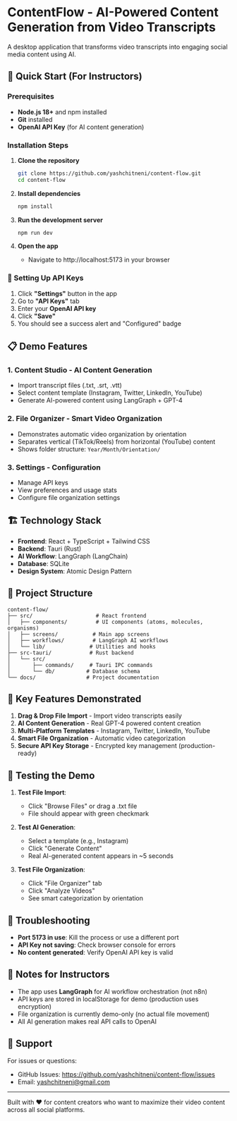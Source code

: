 # ContentFlow - AI-Powered Content Generation from Video Transcripts

A desktop application that transforms video transcripts into engaging social media content using AI.

## 🚀 Quick Start (For Instructors)

### Prerequisites
- **Node.js 18+** and npm installed
- **Git** installed
- **OpenAI API Key** (for AI content generation)

### Installation Steps

1. **Clone the repository**
   ```bash
   git clone https://github.com/yashchitneni/content-flow.git
   cd content-flow
   ```

2. **Install dependencies**
   ```bash
   npm install
   ```

3. **Run the development server**
   ```bash
   npm run dev
   ```

4. **Open the app**
   - Navigate to http://localhost:5173 in your browser

### 🔑 Setting Up API Keys

1. Click **"Settings"** button in the app
2. Go to **"API Keys"** tab
3. Enter your **OpenAI API key**
4. Click **"Save"**
5. You should see a success alert and "Configured" badge

## 📋 Demo Features

### 1. **Content Studio** - AI Content Generation
- Import transcript files (.txt, .srt, .vtt)
- Select content template (Instagram, Twitter, LinkedIn, YouTube)
- Generate AI-powered content using LangGraph + GPT-4

### 2. **File Organizer** - Smart Video Organization
- Demonstrates automatic video organization by orientation
- Separates vertical (TikTok/Reels) from horizontal (YouTube) content
- Shows folder structure: `Year/Month/Orientation/`

### 3. **Settings** - Configuration
- Manage API keys
- View preferences and usage stats
- Configure file organization settings

## 🏗️ Technology Stack

- **Frontend**: React + TypeScript + Tailwind CSS
- **Backend**: Tauri (Rust)
- **AI Workflow**: LangGraph (LangChain)
- **Database**: SQLite
- **Design System**: Atomic Design Pattern

## 📁 Project Structure

```
content-flow/
├── src/                    # React frontend
│   ├── components/         # UI components (atoms, molecules, organisms)
│   ├── screens/           # Main app screens
│   ├── workflows/         # LangGraph AI workflows
│   └── lib/              # Utilities and hooks
├── src-tauri/            # Rust backend
│   └── src/
│       ├── commands/     # Tauri IPC commands
│       └── db/          # Database schema
└── docs/                # Project documentation
```

## 🎯 Key Features Demonstrated

1. **Drag & Drop File Import** - Import video transcripts easily
2. **AI Content Generation** - Real GPT-4 powered content creation
3. **Multi-Platform Templates** - Instagram, Twitter, LinkedIn, YouTube
4. **Smart File Organization** - Automatic video categorization
5. **Secure API Key Storage** - Encrypted key management (production-ready)

## 🧪 Testing the Demo

1. **Test File Import**:
   - Click "Browse Files" or drag a .txt file
   - File should appear with green checkmark

2. **Test AI Generation**:
   - Select a template (e.g., Instagram)
   - Click "Generate Content"
   - Real AI-generated content appears in ~5 seconds

3. **Test File Organization**:
   - Click "File Organizer" tab
   - Click "Analyze Videos"
   - See smart categorization by orientation

## 🐛 Troubleshooting

- **Port 5173 in use**: Kill the process or use a different port
- **API Key not saving**: Check browser console for errors
- **No content generated**: Verify OpenAI API key is valid

## 📝 Notes for Instructors

- The app uses **LangGraph** for AI workflow orchestration (not n8n)
- API keys are stored in localStorage for demo (production uses encryption)
- File organization is currently demo-only (no actual file movement)
- All AI generation makes real API calls to OpenAI

## 🤝 Support

For issues or questions:
- GitHub Issues: https://github.com/yashchitneni/content-flow/issues
- Email: yashchitneni@gmail.com

---

Built with ❤️ for content creators who want to maximize their video content across all social platforms.